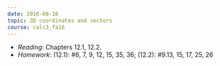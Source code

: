 ```yaml
---
date: 2016-08-16
topic: 3D coordinates and vectors
course: calc3_fa16
---
```

- *Reading*: Chapters 12.1, 12.2.
- *Homework*: (12.1): #6, 7, 9, 12, 15, 35, 36; (12.2): #9.13, 15, 17, 25, 26

